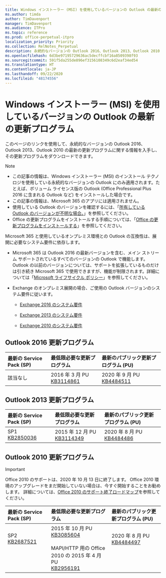 ```yaml
---
title: Windows インストーラー (MSI) を使用しているバージョンの Outlook の最新の更新プログラム
ms.author: timda
author: TimDavenport
manager: TimDavenport
ms.audience: ITPro
ms.topic: reference
ms.prod: office-perpetual-itpro
localization_priority: Priority
ms.collection: RelNotes_Perpetual
description: 永続的なバージョンの Outlook 2016、Outlook 2013、Outlook 2010 の最新の更新プログラムに関する情報へのリンクを IT 技術者に提供します
ms.openlocfilehash: 6d3be97195729636ac5decffcbf16a8509398f93
ms.sourcegitcommit: 591f5da255de896ef3156108349c6d2eaf34ed54
ms.translationtype: HT
ms.contentlocale: ja-JP
ms.lasthandoff: 09/22/2020
ms.locfileid: "48174556"
---
```

# <a name="latest-updates-for-versions-of-outlook-that-use-windows-installer-msi"></a>Windows インストーラー (MSI) を使用しているバージョンの Outlook の最新の更新プログラム

このページのリンクを使用して、永続的なバージョンの Outlook 2016、Outlook 2013、Outlook 2010 の最新の更新プログラムに関する情報を入手し、その更新プログラムをダウンロードできます。
  
> [!NOTE]
> - この記事の情報は、Windows インストーラー (MSI) のインストール テクノロジを使用している永続的なバージョンの Outlook にのみ適用されます。たとえば、ボリューム ライセンス版の Outlook (Office Professional Plus 2016 に含まれる Outlook など) をインストールした場合です。
> - この記事の情報は、Microsoft 365 のアプリには適用されません。
> - 使用している Outlook のバージョンを確認するには、「[所有している Outlook のバージョンが不明な場合。](https://support.office.com/article/b3a9568c-edb5-42b9-9825-d48d82b2257c)」を参照してください。
> - Office の更新プログラムをインストールする手順については、「[Office の更新プログラムをインストールする](https://support.office.com/article/2ab296f3-7f03-43a2-8e50-46de917611c5)」を参照してください。 
  
Microsoft 365 と使用しているオンプレミス環境との Outlook の互換性は、展開に必要なシステム要件に依存します。
  
- Microsoft 365 は Outlook 2016 の最新バージョンを含む、メイン ストリーム サポートされているすべてのバージョンの Outlook で機能します。Outlook の以前のバージョンについては、サポートを拡張しているものだけは引き続き Microsoft 365 で使用できますが、機能が制限されます。詳細については「[Microsoft ライフサイクル ポリシー](https://support.microsoft.com/lifecycle)」を参照してください。
    
- Exchange のオンプレミス展開の場合、ご使用の Outlook バージョンのシステム要件に従います。
    
  - [Exchange 2016 のシステム要件](https://docs.microsoft.com/Exchange/plan-and-deploy/system-requirements)
    
  - [Exchange 2013 のシステム要件](https://docs.microsoft.com/exchange/exchange-2013-system-requirements-exchange-2013-help)
    
  - [Exchange 2010 のシステム要件](https://docs.microsoft.com/previous-versions/office/exchange-server-2010/aa996719(v=exchg.141))

   
## <a name="outlook-2016-updates"></a>Outlook 2016 更新プログラム

|**最新の Service Pack (SP)**|**最低限必要な更新プログラム**|**最新のパブリック更新プログラム (PU)**|
|:-----|:-----|:-----|
|該当なし  <br/> |2016 年 3 月 PU <br/>[KB3114861](https://support.microsoft.com/help/3114861) <br/> |2020 年 9 月 PU <br/>[KB4484511](https://support.microsoft.com/help/4484511) 

## <a name="outlook-2013-updates"></a>Outlook 2013 更新プログラム

|**最新の Service Pack (SP)**|**最低限必要な更新プログラム**|**最新のパブリック更新プログラム (PU)**|
|:-----|:-----|:-----|
|SP1  <br/>[KB2850036](https://go.microsoft.com/fwlink/p/?LinkId=512538) <br/> |2015 年 12 月 PU <br/>[KB3114349](https://support.microsoft.com/kb/3114349) <br/> |2020 年 8 月 PU <br/>[KB4484486](https://support.microsoft.com/help/4484486)  |
   
## <a name="outlook-2010-updates"></a>Outlook 2010 更新プログラム
> [!IMPORTANT]
> Office 2010 のサポートは、2020 年 10 月 13 日に終了します。 Office 2010 環境のアップグレードをまだ開始していない場合は、今すぐ開始することをお勧めします。 詳細については、[Office 2010 のサポート終了ロードマップ](https://docs.microsoft.com/DeployOffice/office-2010-end-support-roadmap)を参照してください。

|**最新の Service Pack (SP)**|**最低限必要な更新プログラム**|**最新のパブリック更新プログラム (PU)**|
|:-----|:-----|:-----|
|SP2 <br/>[KB2687521](https://go.microsoft.com/fwlink/p/?LinkId=512542) <br><br><br><br/> |2015 年 10 月 PU <br/> [KB3085604](https://support.microsoft.com/kb/3085604) <br/><br/>  MAPI/HTTP 用の Office 2010 の 2015 年 4 月 PU <br/> [KB2956191](https://support.microsoft.com/help/2956191/april-14-2015-update-for-office-2010-kb2956191) <br/> |2020 年 8 月 PU <br/>[KB4484497](https://support.microsoft.com/help/4484497) <br><br><br><br/>|
   

